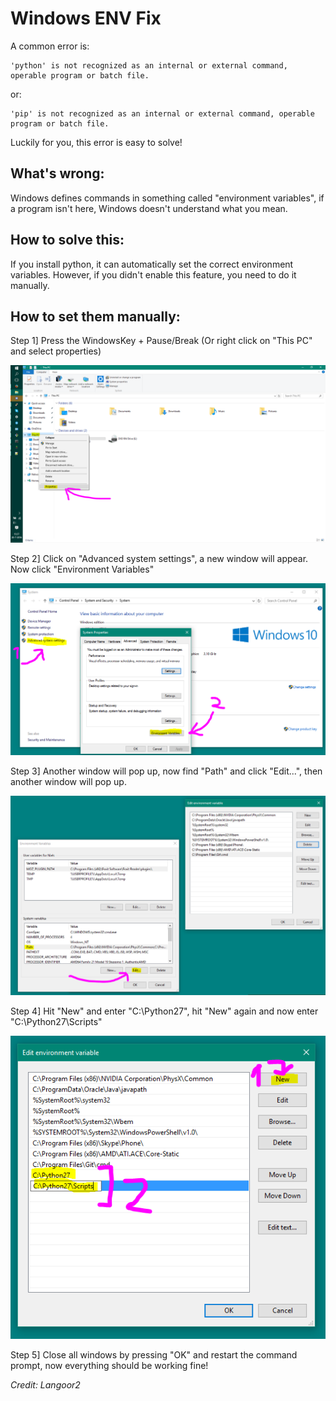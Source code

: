 # Windows ENV Fix

A common error is:

```
'python' is not recognized as an internal or external command, operable program or batch file.
```

or:

```
'pip' is not recognized as an internal or external command, operable program or batch file.
```

Luckily for you, this error is easy to solve!

## What's wrong:

Windows defines commands in something called "environment variables", if a program isn't here, Windows doesn't understand what you mean.

## How to solve this:

If you install python, it can automatically set the correct environment variables. However, if you didn't enable this feature, you need to do it manually.

## How to set them manually:

Step 1]	Press the WindowsKey + Pause/Break (Or right click on "This PC" and select properties)

![](../_static/img/w77iL4P.png)

Step 2] Click on "Advanced system settings", a new window will appear. Now click "Environment Variables"

![](../_static/img/3I8TVKx.png)

Step 3] Another window will pop up, now find "Path" and click "Edit...", then another window will pop up.

![](../_static/img/lrpEZcq.png)

Step 4] Hit "New" and enter "C:\Python27", hit "New" again and now enter "C:\Python27\Scripts"

![](../_static/img/DHSd2x8.png)

Step 5] Close all windows by pressing "OK" and restart the command prompt, now everything should be working fine!

_Credit: Langoor2_